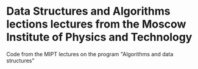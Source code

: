 # Data Structures and Algorithms lections lectures from the Moscow Institute of Physics and Technology
Code from the MIPT lectures on the program "Algorithms and data structures"
